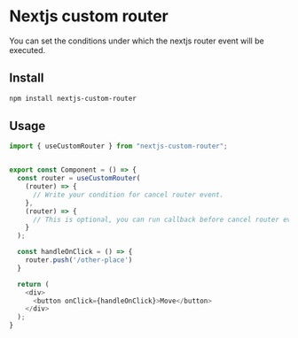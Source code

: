 # Nextjs custom router
You can set the conditions under which the nextjs router event will be executed.


## Install

```bash
npm install nextjs-custom-router
```

## Usage


```typescript
import { useCustomRouter } from "nextjs-custom-router";


export const Component = () => {
  const router = useCustomRouter(
    (router) => {
      // Write your condition for cancel router event.
    },
    (router) => {
      // This is optional, you can run callback before cancel router event.
    }
  );

  const handleOnClick = () => {
    router.push('/other-place')
  }

  return (
    <div>
      <button onClick={handleOnClick}>Move</button>
    </div>
  );
}

```